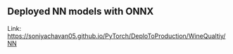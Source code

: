 ## Deployed NN models with ONNX


Link: https://soniyachavan05.github.io/PyTorch/DeploToProduction/WineQualtiy/NN
